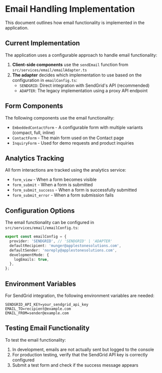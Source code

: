 
# Email Handling Implementation

This document outlines how email functionality is implemented in the application.

## Current Implementation

The application uses a configurable approach to handle email functionality:

1. **Client-side components** use the `sendEmail` function from `src/services/email/emailAdapter.ts`
2. **The adapter** decides which implementation to use based on the configuration in `emailConfig.ts`:
   - `SENDGRID`: Direct integration with SendGrid's API (recommended)
   - `ADAPTER`: The legacy implementation using a proxy API endpoint

## Form Components

The following components use the email functionality:

- `EmbeddedContactForm` - A configurable form with multiple variants (compact, full, inline)
- `ContactForm` - The main form used on the Contact page
- `InquiryForm` - Used for demo requests and product inquiries

## Analytics Tracking

All form interactions are tracked using the analytics service:

- `form_view` - When a form becomes visible
- `form_submit` - When a form is submitted
- `form_submit_success` - When a form is successfully submitted
- `form_submit_error` - When a form submission fails

## Configuration Options

The email functionality can be configured in `src/services/email/emailConfig.ts`:

```typescript
export const emailConfig = {
  provider: 'SENDGRID', // 'SENDGRID' | 'ADAPTER'
  defaultRecipient: 'munger@applestonesolutions.com',
  defaultSender: 'noreply@applestonesolutions.com',
  developmentMode: {
    logEmails: true,
  },
};
```

## Environment Variables

For SendGrid integration, the following environment variables are needed:

```
SENDGRID_API_KEY=your_sendgrid_api_key
EMAIL_TO=recipient@example.com
EMAIL_FROM=sender@example.com
```

## Testing Email Functionality

To test the email functionality:

1. In development, emails are not actually sent but logged to the console
2. For production testing, verify that the SendGrid API key is correctly configured
3. Submit a test form and check if the success message appears
